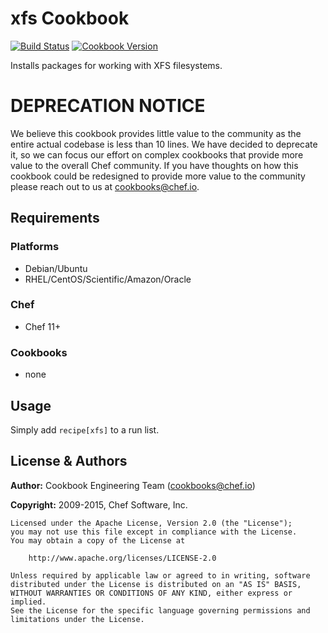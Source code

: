 # xfs Cookbook
[![Build Status](https://travis-ci.org/chef-cookbooks/xfs.svg?branch=master)](http://travis-ci.org/chef-cookbooks/xfs) [![Cookbook Version](https://img.shields.io/cookbook/v/xfs.svg)](https://supermarket.chef.io/cookbooks/xfs)

Installs packages for working with XFS filesystems.

# DEPRECATION NOTICE
We believe this cookbook provides little value to the community as the entire actual codebase is less than 10 lines. We have decided to deprecate it, so we can focus our effort on complex cookbooks that provide more value to the overall Chef community. If you have thoughts on how this cookbook could be redesigned to provide more value to the community please reach out to us at cookbooks@chef.io.

## Requirements
### Platforms
- Debian/Ubuntu
- RHEL/CentOS/Scientific/Amazon/Oracle

### Chef
- Chef 11+

### Cookbooks
- none

## Usage
Simply add `recipe[xfs]` to a run list.

## License & Authors
**Author:** Cookbook Engineering Team ([cookbooks@chef.io](mailto:cookbooks@chef.io))

**Copyright:** 2009-2015, Chef Software, Inc.

```
Licensed under the Apache License, Version 2.0 (the "License");
you may not use this file except in compliance with the License.
You may obtain a copy of the License at

    http://www.apache.org/licenses/LICENSE-2.0

Unless required by applicable law or agreed to in writing, software
distributed under the License is distributed on an "AS IS" BASIS,
WITHOUT WARRANTIES OR CONDITIONS OF ANY KIND, either express or implied.
See the License for the specific language governing permissions and
limitations under the License.
```
